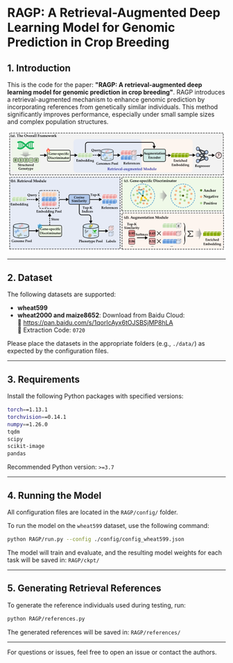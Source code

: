 # RAGP: A Retrieval-Augmented Deep Learning Model for Genomic Prediction in Crop Breeding

## 1. Introduction

This is the code for the paper: **"RAGP: A retrieval-augmented deep learning model for genomic prediction in crop breeding"**. RAGP introduces a retrieval-augmented mechanism to enhance genomic prediction by incorporating references from genetically similar individuals. This method significantly improves performance, especially under small sample sizes and complex population structures.

![image](framework.png)

---

## 2. Dataset

The following datasets are supported:
- **wheat599**
- **wheat2000 and maize8652**: Download from Baidu Cloud:  
  🔗 https://pan.baidu.com/s/1qorIcAyx6tOJSBSjMP8hLA  
  🔑 Extraction Code: `0720`


Please place the datasets in the appropriate folders (e.g., `./data/`) as expected by the configuration files.

---

## 3. Requirements

Install the following Python packages with specified versions:

```bash
torch==1.13.1
torchvision==0.14.1
numpy==1.26.0
tqdm
scipy
scikit-image
pandas
```

Recommended Python version: `>=3.7`

---

## 4. Running the Model

All configuration files are located in the `RAGP/config/` folder.

To run the model on the `wheat599` dataset, use the following command:

```bash
python RAGP/run.py --config ./config/config_wheat599.json
```

The model will train and evaluate, and the resulting model weights for each task will be saved in: `RAGP/ckpt/`

---

## 5. Generating Retrieval References

To generate the reference individuals used during testing, run:

```bash
python RAGP/references.py
```

The generated references will be saved in:
`RAGP/references/`


---


For questions or issues, feel free to open an issue or contact the authors.
